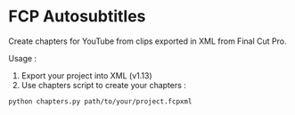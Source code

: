 # FCP Autosubtitles
Create chapters for YouTube from clips exported in XML from Final Cut Pro.


Usage :
1. Export your project into XML (v1.13)
2. Use chapters script to create your chapters :

```
python chapters.py path/to/your/project.fcpxml
```
